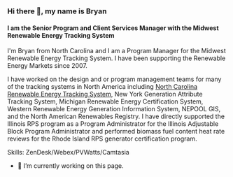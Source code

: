### Hi there 👋, my name is Bryan
#### I am the Senior Program and Client Services Manager with the Midwest Renewable Energy Tracking System
I'm Bryan from North Carolina and I am a Program Manager for the Midwest Renewable Energy Tracking System. I have been supporting the Renewable Energy Markets since 2007.  

I have worked on the design and or program management teams for many of the tracking systems in North America including [North Carolina Renewable Energy Tracking System](https://www.ncrets.org/), New York Generation Attribute Tracking System, Michigan Renewable Energy Certification System, Western Renewable Energy Generation Information System, NEPOOL GIS, and the North American Renewables Registry. I have directly supported the Illinois RPS program as a Program Administrator for the Illinois Adjustable Block Program Administrator and performed biomass fuel content heat rate reviews for the Rhode Island RPS generator certification program.

Skills: ZenDesk/Webex/PVWatts/Camtasia

- 🔭 I’m currently working on this page. 




